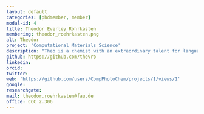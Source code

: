 ```yaml
---
layout: default
categories: [phdmember, member]
modal-id: 4
title: Theodor Everley Röhrkasten
memberimg: theodor_roehrkasten.png
alt: Theodor
project: 'Computational Materials Science'
description: "Theo is a chemist with an extraordinary talent for languages. He's fluent in English, German, French, and Japanese, as well as in programming languages like LaTeX, Python, Bash, and C++."
github: https://github.com/thevro
linkedin: 
orcid: 
twitter: 
web: 'https://github.com/users/CompPhotoChem/projects/1/views/1'
google: 
researchgate: 
mail: theodor.roehrkasten@fau.de
office: CCC 2.306
---
```

